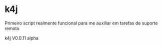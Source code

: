 # k4j
Primeiro script realmente funcional para me auxiliar em tarefas de suporte remoto

k4j V0.0.11 alpha
